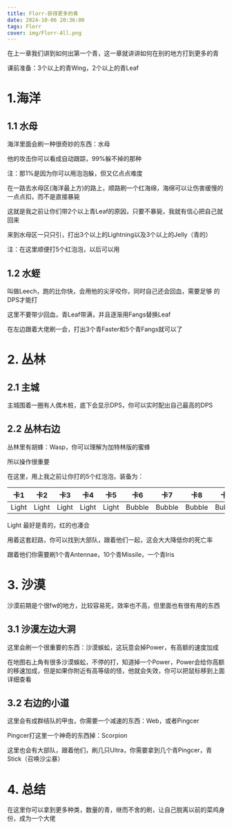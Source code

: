 ```yaml
---
title: Florr-获得更多的青
date: 2024-10-06 20:36:00
tags: Florr
cover: img/Florr-All.png
---
```


在上一章我们讲到如何出第一个青，这一章就讲讲如何在别的地方打到更多的青

课前准备：3个以上的青Wing，2个以上的青Leaf

# 1.海洋
## 1.1 水母
海洋里面会刷一种很奇妙的东西：水母

他的攻击你可以看成自动跟踪，99%躲不掉的那种

注：那1%是因为你可以用泡泡躲，但又亿点点难度

在一路去水母区(海洋最上方)的路上，顺路刷一个红海绵，海绵可以让伤害缓慢的一点点扣，而不是直接暴毙

这就是我之前让你们带2个以上青Leaf的原因，只要不暴毙，我就有信心把自己就回来

来到水母区一只只引，打出3个以上的Lightning以及3个以上的Jelly（青的）

注：在这里顺便打5个红泡泡，以后可以用

## 1.2 水蛭
叫做Leech，跑的比你快，会用他的尖牙咬你，同时自己还会回血，需要足够 的DPS才能打

这里不要带少回血，青Leaf带满，并且逐渐用Fangs替换Leaf

在左边跟着大佬刷一会，打出3个青Faster和5个青Fangs就可以了

# 2. 丛林

## 2.1 主城

主城围着一圈有人偶木桩，底下会显示DPS，你可以实时配出自己最高的DPS

## 2.2 丛林右边

丛林里有胡蜂：Wasp，你可以理解为加特林版的蜜蜂

所以操作很重要

在这里，用上我之前让你打的5个红泡泡，装备为：

卡1 | 卡2 | 卡3 | 卡4 | 卡5 | 卡6 | 卡7 | 卡8 | 卡9 | 卡10
---- | ---- | ---- | ---- | ---- | ---- | ---- | ---- | ---- | ----
Light | Light | Light | Light | Light | Bubble | Bubble | Bubble | Bubble | Bubble

Light 最好是青的，红的也凑合

用着这套赶路，你可以找到大部队，跟着他们一起，这会大大降低你的死亡率

跟着他们你需要刷1个青Antennae，10个青Missile，一个青Iris

# 3. 沙漠

沙漠前期是个很fw的地方，比较容易死，效率也不高，但里面也有很有用的东西

## 3.1 沙漠左边大洞

这里会刷一个很重要的东西：沙漠蜈蚣，这玩意会掉Power，有高额的速度加成

在地图右上角有很多沙漠蜈蚣，不停的打，知道掉一个Power，Power会给你高额的移速加成，但是如果你附近有高等级的怪，他就会失效，你可以把鼠标移到上面详细查看

## 3.2 右边的小道

这里会有成群结队的甲虫，你需要一个减速的东西：Web，或者Pingcer

Pingcer打这里一个神奇的东西掉：Scorpion

这里也会有大部队，跟着他们，刷几只Ultra，你需要拿到几个青Pingcer，青Stick（召唤沙尘暴）

# 4. 总结

在这里你可以拿到更多种类，数量的青，继而不舍的刷，让自己脱离以前的菜鸡身份，成为一个大佬
